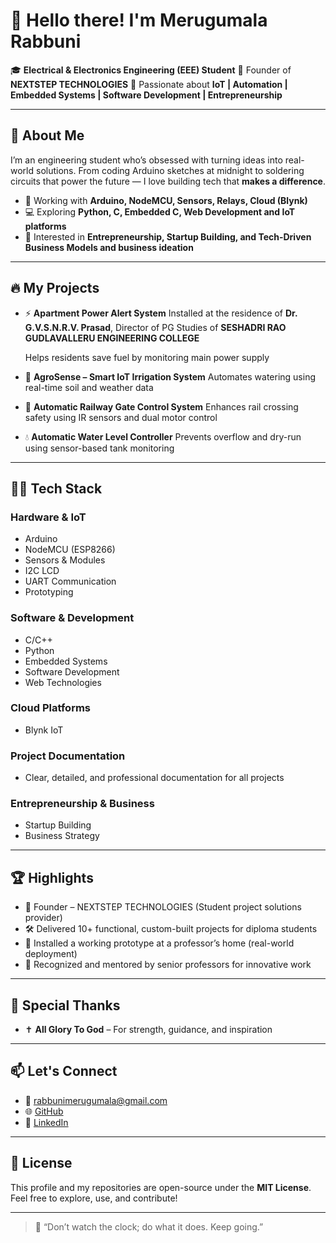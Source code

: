 # 👋 Hello there! I'm Merugumala Rabbuni

🎓 **Electrical & Electronics Engineering (EEE) Student**
🚀 Founder of **NEXTSTEP TECHNOLOGIES**
📍 Passionate about **IoT | Automation | Embedded Systems | Software Development | Entrepreneurship**

---

## 🧠 About Me

I’m an engineering student who’s obsessed with turning ideas into real-world solutions. From coding Arduino sketches at midnight to soldering circuits that power the future — I love building tech that **makes a difference**.

* 🔧 Working with **Arduino, NodeMCU, Sensors, Relays, Cloud (Blynk)**
* 💻 Exploring **Python, C, Embedded C, Web Development and IoT platforms**
* 💼 Interested in **Entrepreneurship, Startup Building, and Tech-Driven Business Models and business ideation** 

---

## 🔥 My Projects

* ⚡ **Apartment Power Alert System**
  Installed at the residence of **Dr. G.V.S.N.R.V. Prasad**, Director of PG Studies of **SESHADRI RAO GUDLAVALLERU ENGINEERING COLLEGE**

  Helps residents save fuel by monitoring main power supply

* 🌿 **AgroSense – Smart IoT Irrigation System**
  Automates watering using real-time soil and weather data

* 🚦 **Automatic Railway Gate Control System**
  Enhances rail crossing safety using IR sensors and dual motor control

* 💧 **Automatic Water Level Controller**
  Prevents overflow and dry-run using sensor-based tank monitoring

---

## 👨‍💻 Tech Stack

### Hardware & IoT
- Arduino
- NodeMCU (ESP8266)
- Sensors & Modules
- I2C LCD
- UART Communication
- Prototyping

### Software & Development
- C/C++
- Python
- Embedded Systems
- Software Development
- Web Technologies

### Cloud Platforms
- Blynk IoT

### Project Documentation
- Clear, detailed, and professional documentation for all projects

### Entrepreneurship & Business
- Startup Building
- Business Strategy

---

## 🏆 Highlights

* 💼 Founder – NEXTSTEP TECHNOLOGIES (Student project solutions provider)
* 🛠️ Delivered 10+ functional, custom-built projects for diploma students
* 🏅 Installed a working prototype at a professor’s home (real-world deployment)
* 🙌 Recognized and mentored by senior professors for innovative work

---

## 🙏 Special Thanks

* ✝️ **All Glory To God** – For strength, guidance, and inspiration

---

## 📫 Let's Connect

* 📧 [rabbunimerugumala@gmail.com](mailto:rabbunimerugumala@gmail.com)
* 🌐 [GitHub](https://github.com/rabbunimerugumala)
* 💼 [LinkedIn](https://www.linkedin.com/in/rabbunimerugumala)

---

## 📜 License

This profile and my repositories are open-source under the **MIT License**.
Feel free to explore, use, and contribute!

---

> 🌟 “Don’t watch the clock; do what it does. Keep going.”
